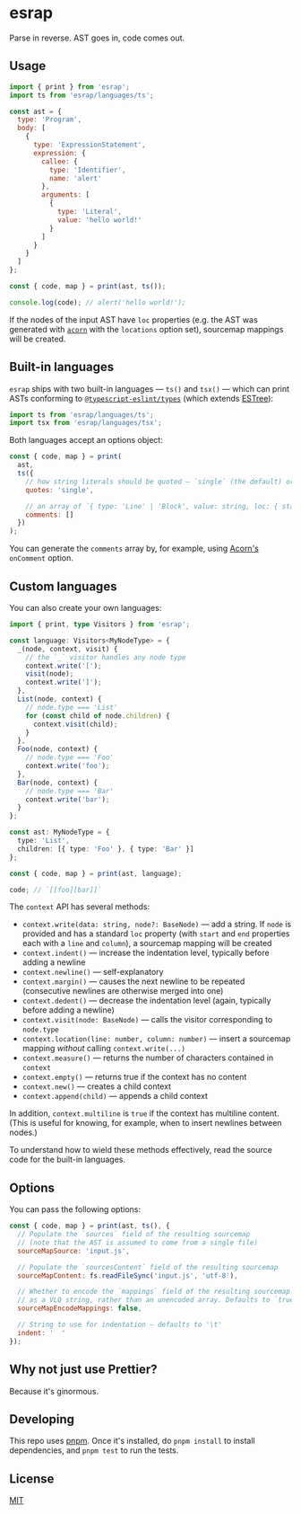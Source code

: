 # esrap

Parse in reverse. AST goes in, code comes out.

## Usage

```js
import { print } from 'esrap';
import ts from 'esrap/languages/ts';

const ast = {
  type: 'Program',
  body: [
    {
      type: 'ExpressionStatement',
      expression: {
        callee: {
          type: 'Identifier',
          name: 'alert'
        },
        arguments: [
          {
            type: 'Literal',
            value: 'hello world!'
          }
        ]
      }
    }
  ]
};

const { code, map } = print(ast, ts());

console.log(code); // alert('hello world!');
```

If the nodes of the input AST have `loc` properties (e.g. the AST was generated with [`acorn`](https://github.com/acornjs/acorn/tree/master/acorn/#interface) with the `locations` option set), sourcemap mappings will be created.

## Built-in languages

`esrap` ships with two built-in languages — `ts()` and `tsx()` — which can print ASTs conforming to [`@typescript-eslint/types`](https://www.npmjs.com/package/@typescript-eslint/types) (which extends [ESTree](https://github.com/estree/estree)):

```js
import ts from 'esrap/languages/ts';
import tsx from 'esrap/languages/tsx';
```

Both languages accept an options object:

```js
const { code, map } = print(
  ast,
  ts({
    // how string literals should be quoted — `single` (the default) or `double`
    quotes: 'single',

    // an array of `{ type: 'Line' | 'Block', value: string, loc: { start, end } }` objects
    comments: []
  })
);
```

You can generate the `comments` array by, for example, using [Acorn's](https://github.com/acornjs/acorn/tree/master/acorn/#interface) `onComment` option.

## Custom languages

You can also create your own languages:

```ts
import { print, type Visitors } from 'esrap';

const language: Visitors<MyNodeType> = {
  _(node, context, visit) {
    // the `_` visitor handles any node type
    context.write('[');
    visit(node);
    context.write(']');
  },
  List(node, context) {
    // node.type === 'List'
    for (const child of node.children) {
      context.visit(child);
    }
  },
  Foo(node, context) {
    // node.type === 'Foo'
    context.write('foo');
  },
  Bar(node, context) {
    // node.type === 'Bar'
    context.write('bar');
  }
};

const ast: MyNodeType = {
  type: 'List',
  children: [{ type: 'Foo' }, { type: 'Bar' }]
};

const { code, map } = print(ast, language);

code; // `[[foo][bar]]`
```

The `context` API has several methods:

- `context.write(data: string, node?: BaseNode)` — add a string. If `node` is provided and has a standard `loc` property (with `start` and `end` properties each with a `line` and `column`), a sourcemap mapping will be created
- `context.indent()` — increase the indentation level, typically before adding a newline
- `context.newline()` — self-explanatory
- `context.margin()` — causes the next newline to be repeated (consecutive newlines are otherwise merged into one)
- `context.dedent()` — decrease the indentation level (again, typically before adding a newline)
- `context.visit(node: BaseNode)` — calls the visitor corresponding to `node.type`
- `context.location(line: number, column: number)` — insert a sourcemap mapping _without_ calling `context.write(...)`
- `context.measure()` — returns the number of characters contained in `context`
- `context.empty()` — returns true if the context has no content
- `context.new()` — creates a child context
- `context.append(child)` — appends a child context

In addition, `context.multiline` is `true` if the context has multiline content. (This is useful for knowing, for example, when to insert newlines between nodes.)

To understand how to wield these methods effectively, read the source code for the built-in languages.

## Options

You can pass the following options:

```js
const { code, map } = print(ast, ts(), {
  // Populate the `sources` field of the resulting sourcemap
  // (note that the AST is assumed to come from a single file)
  sourceMapSource: 'input.js',

  // Populate the `sourcesContent` field of the resulting sourcemap
  sourceMapContent: fs.readFileSync('input.js', 'utf-8'),

  // Whether to encode the `mappings` field of the resulting sourcemap
  // as a VLQ string, rather than an unencoded array. Defaults to `true`
  sourceMapEncodeMappings: false,

  // String to use for indentation — defaults to '\t'
  indent: '  '
});
```

## Why not just use Prettier?

Because it's ginormous.

## Developing

This repo uses [pnpm](https://pnpm.io). Once it's installed, do `pnpm install` to install dependencies, and `pnpm test` to run the tests.

## License

[MIT](LICENSE)
